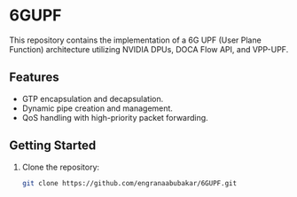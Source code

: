 # 6GUPF
This repository contains the implementation of a 6G UPF (User Plane Function) architecture utilizing NVIDIA DPUs, DOCA Flow API, and VPP-UPF.

## Features
- GTP encapsulation and decapsulation.
- Dynamic pipe creation and management.
- QoS handling with high-priority packet forwarding.

## Getting Started
1. Clone the repository:
   ```bash
   git clone https://github.com/engranaabubakar/6GUPF.git


   
